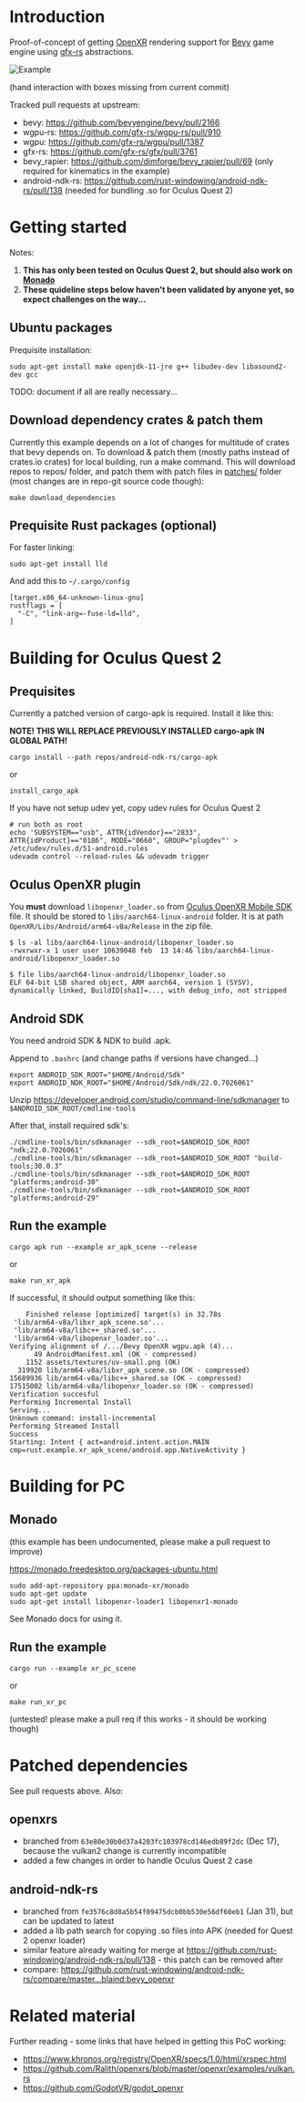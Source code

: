 # Introduction

Proof-of-concept of getting [OpenXR](https://www.khronos.org/openxr/) rendering support for [Bevy](https://github.com/bevyengine/bevy) game engine using [gfx-rs](https://github.com/gfx-rs/gfx/) abstractions.

![Example](docs/screenshot.webp)

(hand interaction with boxes missing from current commit)

Tracked pull requests at upstream:

* bevy: https://github.com/bevyengine/bevy/pull/2166
* wgpu-rs: https://github.com/gfx-rs/wgpu-rs/pull/910
* wgpu: https://github.com/gfx-rs/wgpu/pull/1387
* gfx-rs: https://github.com/gfx-rs/gfx/pull/3761
* bevy_rapier: https://github.com/dimforge/bevy_rapier/pull/69 (only required for kinematics in the example)
* android-ndk-rs: https://github.com/rust-windowing/android-ndk-rs/pull/138 (needed for bundling .so for Oculus Quest 2)

# Getting started

Notes:

1. **This has only been tested on Oculus Quest 2, but should also work on [Monado](https://monado.dev/)**
2. **These quideline steps below haven't been validated by anyone yet, so expect challenges on the way...**

## Ubuntu packages

Prequisite installation:

    sudo apt-get install make openjdk-11-jre g++ libudev-dev libasound2-dev gcc

TODO: document if all are really necessary...

## Download dependency crates & patch them

Currently this example depends on a lot of changes for multitude of crates that bevy depends on. To download & patch them (mostly paths instead of crates.io crates) for local building, run a make command. This will download repos to repos/ folder, and patch them with patch files in [patches/](./patches) folder (most changes are in repo-git source code though):

    make download_dependencies

## Prequisite Rust packages (optional)

For faster linking:

    sudo apt-get install lld


And add this to `~/.cargo/config`

    [target.x86_64-unknown-linux-gnu]
    rustflags = [
      "-C", "link-arg=-fuse-ld=lld",
    ]


# Building for Oculus Quest 2

## Prequisites

Currently a patched version of cargo-apk is required. Install it like this:

**NOTE! THIS WILL REPLACE PREVIOUSLY INSTALLED cargo-apk IN GLOBAL PATH!**

    cargo install --path repos/android-ndk-rs/cargo-apk

or

    install_cargo_apk

If you have not setup udev yet, copy udev rules for Oculus Quest 2

    # run both as root
    echo 'SUBSYSTEM=="usb", ATTR{idVendor}=="2833", ATTR{idProduct}=="0186", MODE="0660", GROUP="plugdev"' > /etc/udev/rules.d/51-android.rules
    udevadm control --reload-rules && udevadm trigger


## Oculus OpenXR plugin


You **must** download `libopenxr_loader.so` from [Oculus OpenXR Mobile SDK](https://developer.oculus.com/downloads/package/oculus-openxr-mobile-sdk/) file. It should be stored to `libs/aarch64-linux-android` folder. It is at path `OpenXR/Libs/Android/arm64-v8a/Release` in the zip file.

    $ ls -al libs/aarch64-linux-android/libopenxr_loader.so
    -rwxrwxr-x 1 user user 10639048 feb  13 14:46 libs/aarch64-linux-android/libopenxr_loader.so

    $ file libs/aarch64-linux-android/libopenxr_loader.so
    ELF 64-bit LSB shared object, ARM aarch64, version 1 (SYSV), dynamically linked, BuildID[sha1]=..., with debug_info, not stripped



## Android SDK

You need android SDK & NDK to build .apk.

Append to `.bashrc` (and change paths if versions have changed...)

    export ANDROID_SDK_ROOT="$HOME/Android/Sdk"
    export ANDROID_NDK_ROOT="$HOME/Android/Sdk/ndk/22.0.7026061"

Unzip https://developer.android.com/studio/command-line/sdkmanager to `$ANDROID_SDK_ROOT/cmdline-tools`

After that, install required sdk's:

    ./cmdline-tools/bin/sdkmanager --sdk_root=$ANDROID_SDK_ROOT "ndk;22.0.7026061"
    ./cmdline-tools/bin/sdkmanager --sdk_root=$ANDROID_SDK_ROOT "build-tools;30.0.3"
    ./cmdline-tools/bin/sdkmanager --sdk_root=$ANDROID_SDK_ROOT "platforms;android-30"
    ./cmdline-tools/bin/sdkmanager --sdk_root=$ANDROID_SDK_ROOT "platforms;android-29"

## Run the example

    cargo apk run --example xr_apk_scene --release

or

    make run_xr_apk

If successful, it should output something like this:

```
    Finished release [optimized] target(s) in 32.78s
 'lib/arm64-v8a/libxr_apk_scene.so'...
 'lib/arm64-v8a/libc++_shared.so'...
 'lib/arm64-v8a/libopenxr_loader.so'...
Verifying alignment of /.../Bevy OpenXR wgpu.apk (4)...
      49 AndroidManifest.xml (OK - compressed)
    1152 assets/textures/uv-small.png (OK)
  319920 lib/arm64-v8a/libxr_apk_scene.so (OK - compressed)
15689936 lib/arm64-v8a/libc++_shared.so (OK - compressed)
17515002 lib/arm64-v8a/libopenxr_loader.so (OK - compressed)
Verification succesful
Performing Incremental Install
Serving...
Unknown command: install-incremental
Performing Streamed Install
Success
Starting: Intent { act=android.intent.action.MAIN cmp=rust.example.xr_apk_scene/android.app.NativeActivity }
```

# Building for PC

## Monado

(this example has been undocumented, please make a pull request to improve)

https://monado.freedesktop.org/packages-ubuntu.html

    sudo add-apt-repository ppa:monado-xr/monado
    sudo apt-get update
    sudo apt-get install libopenxr-loader1 libopenxr1-monado

See Monado docs for using it.

## Run the example

    cargo run --example xr_pc_scene

or

    make run_xr_pc

(untested! please make a pull req if this works - it should be working though)

# Patched dependencies

See pull requests above. Also:

## openxrs

* branched from `63e80e30b0d37a4203fc103978cd146edb89f2dc` (Dec 17), because the vulkan2 change is currently incompatible
* added a few changes in order to handle Oculus Quest 2 case

## android-ndk-rs

* branched from `fe3576c8d8a5b54f09475dcb0bb530e56df60eb1` (Jan 31), but can be updated to latest
* added a lib path search for copying .so files into APK (needed for Quest 2 openxr loader)
* similar feature already waiting for merge at https://github.com/rust-windowing/android-ndk-rs/pull/138 - this patch can be removed after
* compare: https://github.com/rust-windowing/android-ndk-rs/compare/master...blaind:bevy_openxr

# Related material

Further reading - some links that have helped in getting this PoC working:

* https://www.khronos.org/registry/OpenXR/specs/1.0/html/xrspec.html
* https://github.com/Ralith/openxrs/blob/master/openxr/examples/vulkan.rs
* https://github.com/GodotVR/godot_openxr